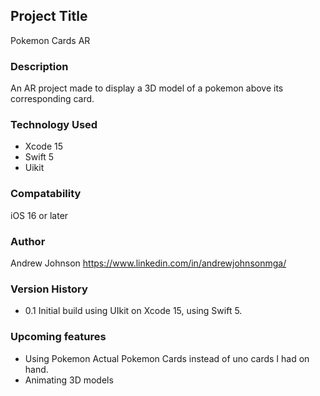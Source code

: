 ## Project Title
Pokemon Cards AR

### Description
An AR project made to display a 3D model of a pokemon above its corresponding card. 

### Technology Used
- Xcode 15
- Swift 5
- Uikit

### Compatability 
iOS 16 or later

### Author
Andrew Johnson
https://www.linkedin.com/in/andrewjohnsonmga/


### Version History
- 0.1 
Initial build using UIkit on Xcode 15, using Swift 5. 

### Upcoming features
- Using Pokemon Actual Pokemon Cards instead of uno cards I had on hand.
- Animating 3D models

